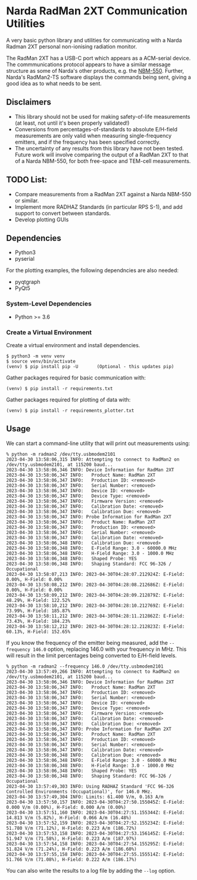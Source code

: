 # Narda RadMan 2XT Communication Utilities

A very basic python library and utilities for communicating with a Narda Radman 2XT personal non-ionising radiation monitor.

The RadMan 2XT has a USB-C port which appears as a ACM-serial device. The commmunications protocol appears to have a similar message structure as some of Narda's other products, e.g. the [NBM-550](https://www.narda-sts.com/en/wideband-emf/nbm-550/nbme-field-3-ghz-high-power/pd/pdfs/23286/eID/). Further, Narda's RadMan2-TS software displays the commands being sent, giving a good idea as to what needs to be sent.

## Disclaimers
* This library should not be used for making safety-of-life measurements (at least, not until it's been properly validated!)
* Conversions from percentages-of-standards to absolute E/H-field measurements are only valid when measuring single-frequency emitters, and if the frequency has been specified correctly.
* The uncertainty of any results from this library have not been tested. Future work will involve comparing the output of a RadMan 2XT to that of a Narda NBM-550, for both free-space and TEM-cell measurements.

## TODO List:
* Compare measurements from a RadMan 2XT against a Narda NBM-550 or similar.
* Implement more RADHAZ Standards (in particular RPS S-1), and add support to convert between standards.
* Develop plotting GUIs

## Dependencies
* Python3
* pyserial

For the plotting examples, the following dependncies are also needed:
* pyqtgraph
* PyQt5

### System-Level Dependencies
* Python >= 3.6

### Create a Virtual Environment

Create a virtual environment and install dependencies.

```console
$ python3 -m venv venv
$ source venv/bin/activate
(venv) $ pip install pip -U       (Optional - this updates pip)
```

Gather packages required for basic communication with:
```
(venv) $ pip install -r requirements.txt
```

Gather packages required for plotting of data with:
```
(venv) $ pip install -r requirements_plotter.txt
```

## Usage
We can start a command-line utility that will print out measurements using:

```shell
% python -m radman2 /dev/tty.usbmodem2101 
2023-04-30 13:58:06,315 INFO: Attempting to connect to RadMan2 on /dev/tty.usbmodem2101, at 115200 baud...
2023-04-30 13:58:06,346 INFO: Device Information for RadMan 2XT
2023-04-30 13:58:06,347 INFO: 	Product Name: RadMan 2XT
2023-04-30 13:58:06,347 INFO: 	Production ID: <removed>
2023-04-30 13:58:06,347 INFO: 	Serial Number: <removed>
2023-04-30 13:58:06,347 INFO: 	Device ID: <removed>
2023-04-30 13:58:06,347 INFO: 	Device Type: <removed>
2023-04-30 13:58:06,347 INFO: 	Firmware Version: <removed>
2023-04-30 13:58:06,347 INFO: 	Calibration Date: <removed>
2023-04-30 13:58:06,347 INFO: 	Calibration Due: <removed>
2023-04-30 13:58:06,347 INFO: Probe Information for RadMan 2XT
2023-04-30 13:58:06,347 INFO: 	Product Name: RadMan 2XT
2023-04-30 13:58:06,347 INFO: 	Production ID: <removed>
2023-04-30 13:58:06,347 INFO: 	Serial Number: <removed>
2023-04-30 13:58:06,347 INFO: 	Calibration Date: <removed>
2023-04-30 13:58:06,348 INFO: 	Calibration Due: <removed>
2023-04-30 13:58:06,348 INFO: 	E-Field Range: 3.0 - 60000.0 MHz
2023-04-30 13:58:06,348 INFO: 	H-Field Range: 3.0 - 1000.0 MHz
2023-04-30 13:58:06,348 INFO: 	Shaped Probe: YES
2023-04-30 13:58:06,348 INFO: 	Shaping Standard: FCC 96-326 / Occupational
2023-04-30 13:58:07,213 INFO: 2023-04-30T04:28:07.212924Z: E-Field: 0.00%, H-Field: 0.00%
2023-04-30 13:58:08,212 INFO: 2023-04-30T04:28:08.212686Z: E-Field: 0.00%, H-Field: 0.00%
2023-04-30 13:58:09,212 INFO: 2023-04-30T04:28:09.212879Z: E-Field: 48.29%, H-Field: 122.52%
2023-04-30 13:58:10,212 INFO: 2023-04-30T04:28:10.212769Z: E-Field: 73.99%, H-Field: 185.87%
2023-04-30 13:58:11,212 INFO: 2023-04-30T04:28:11.212862Z: E-Field: 73.43%, H-Field: 184.23%
2023-04-30 13:58:12,212 INFO: 2023-04-30T04:28:12.212823Z: E-Field: 60.13%, H-Field: 152.65%
```

If you know the frequency of the emitter being measured, add the `--frequency 146.0` option, replacing 146.0 with your frequency in MHz. This will result in the limit percentages being converted to E/H-field levels.

```shell
% python -m radman2 --frequency 146.0 /dev/tty.usbmodem2101
2023-04-30 13:57:49,266 INFO: Attempting to connect to RadMan2 on /dev/tty.usbmodem2101, at 115200 baud...
2023-04-30 13:58:06,346 INFO: Device Information for RadMan 2XT
2023-04-30 13:58:06,347 INFO: 	Product Name: RadMan 2XT
2023-04-30 13:58:06,347 INFO: 	Production ID: <removed>
2023-04-30 13:58:06,347 INFO: 	Serial Number: <removed>
2023-04-30 13:58:06,347 INFO: 	Device ID: <removed>
2023-04-30 13:58:06,347 INFO: 	Device Type: <removed>
2023-04-30 13:58:06,347 INFO: 	Firmware Version: <removed>
2023-04-30 13:58:06,347 INFO: 	Calibration Date: <removed>
2023-04-30 13:58:06,347 INFO: 	Calibration Due: <removed>
2023-04-30 13:58:06,347 INFO: Probe Information for RadMan 2XT
2023-04-30 13:58:06,347 INFO: 	Product Name: RadMan 2XT
2023-04-30 13:58:06,347 INFO: 	Production ID: <removed>
2023-04-30 13:58:06,347 INFO: 	Serial Number: <removed>
2023-04-30 13:58:06,347 INFO: 	Calibration Date: <removed>
2023-04-30 13:58:06,348 INFO: 	Calibration Due: <removed>
2023-04-30 13:58:06,348 INFO: 	E-Field Range: 3.0 - 60000.0 MHz
2023-04-30 13:58:06,348 INFO: 	H-Field Range: 3.0 - 1000.0 MHz
2023-04-30 13:58:06,348 INFO: 	Shaped Probe: YES
2023-04-30 13:58:06,348 INFO: 	Shaping Standard: FCC 96-326 / Occupational
2023-04-30 13:57:49,303 INFO: Using RADHAZ Standard 'FCC 96-326 Controlled Environments (Occupational)', for 146.0 MHz.
2023-04-30 13:57:49,304 INFO: Limits: 61.400 V/m, 0.163 A/m
2023-04-30 13:57:50,157 INFO: 2023-04-30T04:27:50.155045Z: E-Field: 0.000 V/m (0.00%), H-Field: 0.000 A/m (0.00%)
2023-04-30 13:57:51,160 INFO: 2023-04-30T04:27:51.155344Z: E-Field: 14.813 V/m (5.82%), H-Field: 0.066 A/m (16.48%)
2023-04-30 13:57:52,159 INFO: 2023-04-30T04:27:52.155234Z: E-Field: 51.780 V/m (71.12%), H-Field: 0.223 A/m (186.72%)
2023-04-30 13:57:53,158 INFO: 2023-04-30T04:27:53.156145Z: E-Field: 51.947 V/m (71.58%), H-Field: 0.223 A/m (187.97%)
2023-04-30 13:57:54,158 INFO: 2023-04-30T04:27:54.155295Z: E-Field: 51.824 V/m (71.24%), H-Field: 0.223 A/m (186.60%)
2023-04-30 13:57:55,158 INFO: 2023-04-30T04:27:55.155514Z: E-Field: 51.766 V/m (71.08%), H-Field: 0.222 A/m (186.17%)
```

You can also write the results to a log file by adding the `--log` option.

